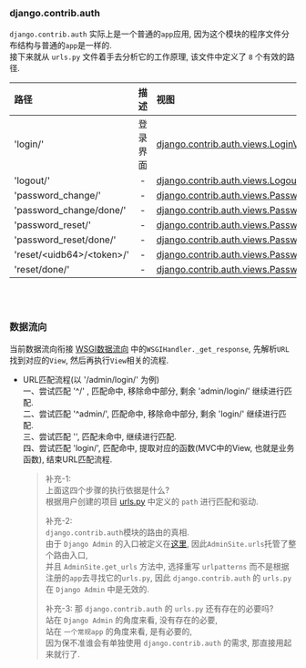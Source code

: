 
&nbsp;  
### django.contrib.auth  
`django.contrib.auth` 实际上是一个普通的`app`应用, 因为这个模块的程序文件分布结构与普通的`app`是一样的.   
接下来就从 `urls.py` 文件着手去分析它的工作原理, 该文件中定义了 `8` 个有效的路径.   
  
|路径|描述|视图|
|:---|:---:| :--- | 
|'login/'|登录界面 |[django.contrib.auth.views.LoginView.as_view()](#)|   
|'logout/'| - | [django.contrib.auth.views.LogoutView.as_view()](#)| 
|'password_change/'| - |[django.contrib.auth.views.PasswordChangeView.as_view()](#)|  
|'password_change/done/'| - |[django.contrib.auth.views.PasswordChangeDoneView.as_view()](#)|  
|'password_reset/'|  - |[django.contrib.auth.views.PasswordResetView.as_view()](#)| 
|'password_reset/done/'| - |[django.contrib.auth.views.PasswordResetDoneView.as_view(#)]()|  
|'reset/\<uidb64>/\<token>/'| - |[django.contrib.auth.views.PasswordResetConfirmView.as_view(#)]()|  
|'reset/done/'| - |[django.contrib.auth.views.PasswordResetCompleteView.as_view()](#)|  


&nbsp;  
&nbsp;  
### 数据流向
当前数据流向衔接 [WSGI数据流向](./wsgi.md) 中的`WSGIHandler._get_response`, 先解析`URL`找到对应的`View`, 然后再执行`View`相关的流程. 

- URL匹配流程(以 '/admin/login/' 为例)   
  一、尝试匹配 '^/' , 匹配命中, 移除命中部分, 剩余 'admin/login/' 继续进行匹配.     
  二、尝试匹配 '^admin/', 匹配命中, 移除命中部分, 剩余 'login/' 继续进行匹配.   
  三、尝试匹配 '', 匹配未命中, 继续进行匹配.   
  四、尝试匹配 'login/', 匹配命中, 提取对应的函数(MVC中的View, 也就是业务函数), 结束URL匹配流程.   

  > 补充-1:   
  > 上面这四个步骤的执行依据是什么?     
  > 根据用户创建的项目 [urls.py](../../examples/myqueryset/myqueryset/urls.py#L20) 中定义的 `path` 进行匹配和驱动.  
  > 
  > 补充-2:  
  > `django.contrib.auth`模块的路由的真相.  
  > 由于 `Django Admin` 的入口被定义在[这里](../../examples/myqueryset/myqueryset/urls.py#L20), 因此`AdminSite.urls`托管了整个路由入口,    
  > 并且 `AdminSite.get_urls` 方法中, 选择重写 `urlpatterns` 而不是根据注册的`app`去寻找它的`urls.py`, 因此 `django.contrib.auth` 的 `urls.py`    
  > 在 `Django Admin` 中是无效的.  
  > 
  > 补充-3:
  > 那 `django.contrib.auth` 的 `urls.py` 还有存在的必要吗?  
  > 站在 `Django Admin` 的角度来看, 没有存在的必要,  
  > 站在 `一个常规app` 的角度来看, 是有必要的,  
  > 因为保不准谁会有单独使用 `django.contrib.auth` 的需求, 那直接用起来就行了.  

